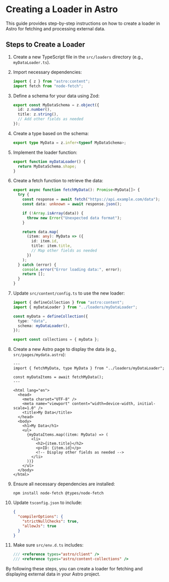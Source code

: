 # Creating a Loader in Astro

This guide provides step-by-step instructions on how to create a loader in Astro for fetching and processing external data.

## Steps to Create a Loader

1. Create a new TypeScript file in the `src/loaders` directory (e.g., `myDataLoader.ts`).

2. Import necessary dependencies:

   ```typescript
   import { z } from "astro:content";
   import fetch from "node-fetch";
   ```

3. Define a schema for your data using Zod:

   ```typescript
   export const MyDataSchema = z.object({
     id: z.number(),
     title: z.string(),
     // Add other fields as needed
   });
   ```

4. Create a type based on the schema:

   ```typescript
   export type MyData = z.infer<typeof MyDataSchema>;
   ```

5. Implement the loader function:

   ```typescript
   export function myDataLoader() {
     return MyDataSchema.shape;
   }
   ```

6. Create a fetch function to retrieve the data:

   ```typescript
   export async function fetchMyData(): Promise<MyData[]> {
     try {
       const response = await fetch("https://api.example.com/data");
       const data: unknown = await response.json();

       if (!Array.isArray(data)) {
         throw new Error("Unexpected data format");
       }

       return data.map(
         (item: any): MyData => ({
           id: item.id,
           title: item.title,
           // Map other fields as needed
         })
       );
     } catch (error) {
       console.error("Error loading data:", error);
       return [];
     }
   }
   ```

7. Update `src/content/config.ts` to use the new loader:

   ```typescript
   import { defineCollection } from "astro:content";
   import { myDataLoader } from "../loaders/myDataLoader";

   const myData = defineCollection({
     type: "data",
     schema: myDataLoader(),
   });

   export const collections = { myData };
   ```

8. Create a new Astro page to display the data (e.g., `src/pages/mydata.astro`):

   ```astro
   ---
   import { fetchMyData, type MyData } from "../loaders/myDataLoader";

   const myDataItems = await fetchMyData();
   ---

   <html lang="en">
     <head>
       <meta charset="UTF-8" />
       <meta name="viewport" content="width=device-width, initial-scale=1.0" />
       <title>My Data</title>
     </head>
     <body>
       <h1>My Data</h1>
       <ul>
         {myDataItems.map((item: MyData) => (
           <li>
             <h2>{item.title}</h2>
             <p>ID: {item.id}</p>
             <!-- Display other fields as needed -->
           </li>
         ))}
       </ul>
     </body>
   </html>
   ```

9. Ensure all necessary dependencies are installed:

   ```
   npm install node-fetch @types/node-fetch
   ```

10. Update `tsconfig.json` to include:

    ```json
    {
      "compilerOptions": {
        "strictNullChecks": true,
        "allowJs": true
      }
    }
    ```

11. Make sure `src/env.d.ts` includes:
    ```typescript
    /// <reference types="astro/client" />
    /// <reference types="astro/content-collections" />
    ```

By following these steps, you can create a loader for fetching and displaying external data in your Astro project.
